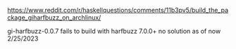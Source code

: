 
https://www.reddit.com/r/haskellquestions/comments/11b3pv5/build_the_package_giharfbuzz_on_archlinux/

gi-harfbuzz-0.0.7 fails to build with harfbuzz 7.0.0+
no solution as of now 2/25/2023
